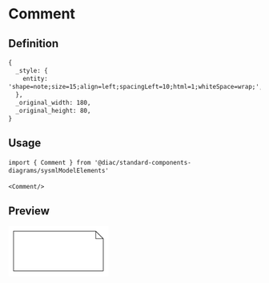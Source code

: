 # Comment

## Definition

```
{
  _style: { 
    entity: 'shape=note;size=15;align=left;spacingLeft=10;html=1;whiteSpace=wrap;',
  },
  _original_width: 180,
  _original_height: 80,
}
```

## Usage

```
import { Comment } from '@diac/standard-components-diagrams/sysmlModelElements'

<Comment/>
```

## Preview

<img src="./comment.png" width="200"/>
